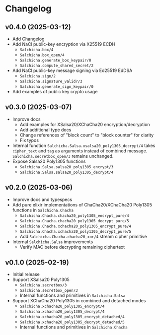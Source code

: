 # Changelog

## v0.4.0 (2025-03-12)
  * Add Changelog
  * Add NaCl public-key encryption via X25519 ECDH
    * `Salchicha.box/4`
    * `Salchicha.box_open/4`
    * `Salchicha.generate_box_keypair/0`
    * `Salchicha.compute_shared_secret/2`
  * Add NaCl public-key message signing via Ed25519 EdDSA
    * `Salchicha.sign/2`
    * `Salchicha.signature_valid?/3`
    * `Salchicha.generate_sign_keypair/0`
  * Add examples of public key crypto usage

## v0.3.0 (2025-03-07)
  * Improve docs
    * Add examples for XSalsa20/XChaCha20 encryption/decryption
    * Add additional type docs
    * Change references of "block count" to "block counter" for clarity
    * Fix typos
  * Internal function `Salchicha.Salsa.xsalsa20_poly1305_decrypt/4` takes `cipher_text` and `tag` as arguments instead of combined message. `Salchicha.secretbox_open/3` remains unchanged.
  * Expose Salsa20 Poly1305 functions
    * `Salchicha.Salsa.salsa20_poly1305_encrypt/3`
    * `Salchicha.Salsa.salsa20_poly1305_decrypt/4`

## v0.2.0 (2025-03-06)
  * Improve docs and typespecs
  * Add pure elixir implementations of ChaCha20/XChaCha20 Poly1305 functions in `Salchicha.Chacha`
    * `Salchicha.Chacha.chacha20_poly1305_encrypt_pure/4`
    * `Salchicha.Chacha.chacha20_poly1305_decrypt_pure/5`
    * `Salchicha.Chacha.xchacha20_poly1305_encrypt_pure/4`
    * `Salchicha.Chacha.xchacha20_poly1305_decrypt_pure/5`
    * Add `Salchicha.Chacha.chacha20_xor/4` stream cipher primitive
  * Internal `Salchicha.Salsa` improvements
    * Verify MAC before decrypting remaining ciphertext

## v0.1.0 (2025-02-19)
  * Initial release
  * Support XSalsa20 Poly1305
    * `Salchicha.secretbox/3`
    * `Salchicha.secretbox_open/3`
    * Internal functions and primitives in `Salchicha.Salsa`
  * Support XChaCha20 Poly1305 in combined and detached modes
    * `Salchicha.xchacha20_poly1305_encrypt/4`
    * `Salchicha.xchacha20_poly1305_decrypt/4`
    * `Salchicha.xchacha20_poly1305_encrypt_detached/4`
    * `Salchicha.xchacha20_poly1305_decrypt_detached/5`
    * Internal functions and primitives in `Salchicha.Chacha`

